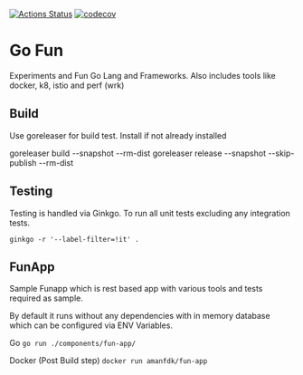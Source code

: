 [![Actions Status](https://github.com/amanhigh/go-fun/workflows/Build/badge.svg)](https://github.com/amanhigh/go-fun/actions)
[![codecov](https://codecov.io/gh/amanhigh/go-fun/branch/master/graph/badge.svg)](https://codecov.io/gh/amanhigh/go-fun)


# Go Fun
Experiments and Fun Go Lang and Frameworks. Also includes tools like docker, k8, istio and perf (wrk)

## Build
Use goreleaser for build test. Install if not already installed

goreleaser build --snapshot --rm-dist
goreleaser release --snapshot --skip-publish --rm-dist

## Testing
Testing is handled via Ginkgo. To run all unit tests excluding any integration tests.

`ginkgo -r '--label-filter=!it' .`

## FunApp
Sample Funapp which is rest based app with various tools and tests required as sample.

By default it runs without any dependencies with in memory database which can be configured via ENV Variables.

Go
`go run ./components/fun-app/`

Docker (Post Build step)
`docker run amanfdk/fun-app`
